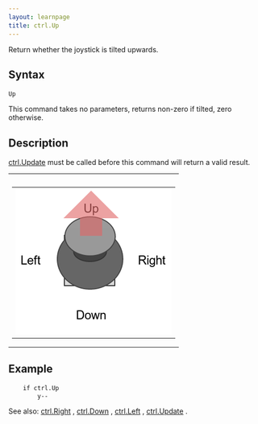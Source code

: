 ```yaml
---
layout: learnpage
title: ctrl.Up
--- 
```


Return whether the joystick is tilted upwards.

## Syntax

    Up

This command takes no parameters, returns non-zero if tilted, zero
otherwise.

## Description

[ctrl.Update](ctrl.Update.html) must be called before this command will
return a valid result.

<table>
<col width="100%" />
<tbody>
<tr class="odd">
<td align="left"><table>
<caption> </caption>
<tbody>
<tr class="odd">
<td align="left"><img src="attachments/15401033/15302739.png" /></td>
</tr>
</tbody>
</table></td>
</tr>
</tbody>
</table>

## Example

        if ctrl.Up
            y--

See also: [ctrl.Right](ctrl.Right.html) , [ctrl.Down](ctrl.Down.html) ,
[ctrl.Left](ctrl.Left.html) , [ctrl.Update](ctrl.Update.html) .


